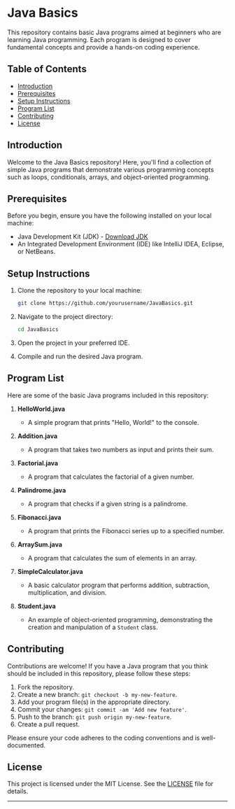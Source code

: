 # Java Basics

This repository contains basic Java programs aimed at beginners who are learning Java programming. Each program is designed to cover fundamental concepts and provide a hands-on coding experience.

## Table of Contents

- [Introduction](#introduction)
- [Prerequisites](#prerequisites)
- [Setup Instructions](#setup-instructions)
- [Program List](#program-list)
- [Contributing](#contributing)
- [License](#license)

## Introduction

Welcome to the Java Basics repository! Here, you'll find a collection of simple Java programs that demonstrate various programming concepts such as loops, conditionals, arrays, and object-oriented programming.

## Prerequisites

Before you begin, ensure you have the following installed on your local machine:

- Java Development Kit (JDK) - [Download JDK](https://www.oracle.com/java/technologies/javase-jdk11-downloads.html)
- An Integrated Development Environment (IDE) like IntelliJ IDEA, Eclipse, or NetBeans.

## Setup Instructions

1. Clone the repository to your local machine:
    ```sh
    git clone https://github.com/yourusername/JavaBasics.git
    ```

2. Navigate to the project directory:
    ```sh
    cd JavaBasics
    ```

3. Open the project in your preferred IDE.

4. Compile and run the desired Java program.

## Program List

Here are some of the basic Java programs included in this repository:

1. **HelloWorld.java**
    - A simple program that prints "Hello, World!" to the console.

2. **Addition.java**
    - A program that takes two numbers as input and prints their sum.

3. **Factorial.java**
    - A program that calculates the factorial of a given number.

4. **Palindrome.java**
    - A program that checks if a given string is a palindrome.

5. **Fibonacci.java**
    - A program that prints the Fibonacci series up to a specified number.

6. **ArraySum.java**
    - A program that calculates the sum of elements in an array.

7. **SimpleCalculator.java**
    - A basic calculator program that performs addition, subtraction, multiplication, and division.

8. **Student.java**
    - An example of object-oriented programming, demonstrating the creation and manipulation of a `Student` class.

## Contributing

Contributions are welcome! If you have a Java program that you think should be included in this repository, please follow these steps:

1. Fork the repository.
2. Create a new branch: `git checkout -b my-new-feature`.
3. Add your program file(s) in the appropriate directory.
4. Commit your changes: `git commit -am 'Add new feature'`.
5. Push to the branch: `git push origin my-new-feature`.
6. Create a pull request.

Please ensure your code adheres to the coding conventions and is well-documented.

## License

This project is licensed under the MIT License. See the [LICENSE](LICENSE) file for details.

---

